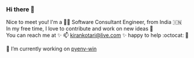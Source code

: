 ### Hi there 👋

Nice to meet you! I'm a :man_technologist: Software Consultant Engineer, from India :india:   
In my free time, I love to contribute and work on new ideas :smiling_face_with_three_hearts:  
You can reach me at :sparkles: :mailbox: [kirankotari@live.com](mailto:kirankotari@live.com) :sparkles: happy to help :octocat: :seedling:

🔭 I’m currently working on [pyenv-win](pyenv-win/pyenv-win)
